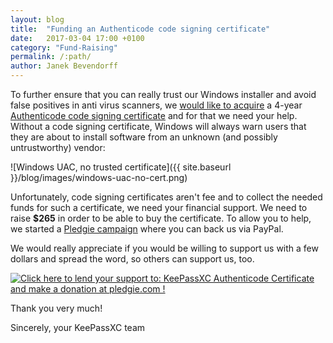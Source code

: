 ```yaml
---
layout: blog
title:  "Funding an Authenticode code signing certificate"
date:   2017-03-04 17:00 +0100
category: "Fund-Raising"
permalink: /:path/
author: Janek Bevendorff
---
```


To further ensure that you can really trust our Windows installer and avoid false positives in anti virus scanners,
we [would like to acquire](https://github.com/keepassxreboot/keepassxc/issues/372) a 4-year
[Authenticode code signing certificate](https://msdn.microsoft.com/en-us/library/ms537359(v=vs.85).aspx)
and for that we need your help.
Without a code signing certificate, Windows will always warn users that they are about to install software from
an unknown (and possibly untrustworthy) vendor:

![Windows UAC, no trusted certificate]({{ site.baseurl }}/blog/images/windows-uac-no-cert.png)

Unfortunately, code signing certificates aren't fee and to collect the needed funds for such a certificate, we need
your financial support. We need to raise **$265** in order to be able to buy the certificate.
To allow you to help, we started a [Pledgie campaign](https://pledgie.com/campaigns/33487) where you can back us via PayPal.

We would really appreciate if you would be willing to support us with a few dollars and spread the word, so others
can support us, too.

<a href="https://pledgie.com/campaigns/33487">
<img alt="Click here to lend your support to: KeePassXC Authenticode Certificate and make a donation at pledgie.com !"
src="https://pledgie.com/campaigns/33487.png?skin_name=chrome"></a>

Thank you very much!

Sincerely, your KeePassXC team